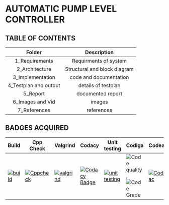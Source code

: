 # AUTOMATIC PUMP LEVEL CONTROLLER

## TABLE OF CONTENTS

| Folder | Description |
|:-----: |:----------: |
| 1_Requirements       | Requirments of system             |
|2_Architecture       | Structural and block diagram          |
|3_Implementation       | code and documentation         | 
|4_Testplan and output        | details of testplan            |
|5_Report       | documented report        |
|6_Images and Vid| images |
| 7_References      | references            |


## BADGES ACQUIRED

| Build | Cpp Check| Valgrind | Codacy | Unit testing|Codiga| Codeac|
|--|--|--|--|--|--|--|
|[![build](https://github.com/Sakshi016/M2_EmbSys/actions/workflows/build.yml/badge.svg)](https://github.com/Sakshi016/M2_EmbSys/actions/workflows/build.yml)   | [![Cppcheck](https://github.com/Sakshi016/M2_EmbSys/actions/workflows/Cppcheck.yml/badge.svg)](https://github.com/Sakshi016/M2_EmbSys/actions/workflows/Cppcheck.yml)  | [![valgrind](https://github.com/Sakshi016/M2_EmbSys/actions/workflows/valgrind.yml/badge.svg)](https://github.com/Sakshi016/M2_EmbSys/actions/workflows/valgrind.yml)  | [![Codacy Badge](https://app.codacy.com/project/badge/Grade/2cafec81f5d74b1d9cc7ea2cc023034b)](https://www.codacy.com/gh/Sakshi016/M2_EmbSys/dashboard?utm_source=github.com&amp;utm_medium=referral&amp;utm_content=Sakshi016/M2_EmbSys&amp;utm_campaign=Badge_Grade)  |[![unit testing](https://github.com/Sakshi016/M2_EmbSys/actions/workflows/unit%20testing.yml/badge.svg)](https://github.com/Sakshi016/M2_EmbSys/actions/workflows/unit%20testing.yml)   |![Code quality]( https://api.codiga.io/project/31726/score/svg) ,![Code Grade](https://api.codiga.io/project/31726/status/svg)|[![Codeac](https://static.codeac.io/badges/2-460934455.svg "Codeac")](https://app.codeac.io/github/Sakshi016/M2_EmbSys)|
